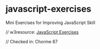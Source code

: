 # javascript-exercises
 Mini Exercises for Improving JavaScript Skill

// w3resource: [JavaScript Exercises](https://www.w3resource.com/javascript-exercises/)

// Checked in: Chorme 87